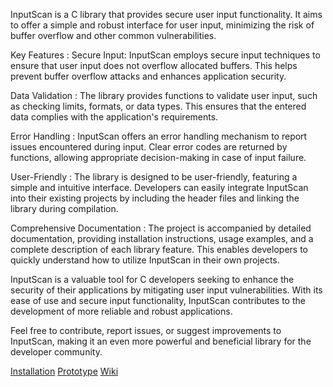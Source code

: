 InputScan is a C library that provides secure user input functionality. It aims to offer a simple and robust interface for user input, minimizing the risk of buffer overflow and other common vulnerabilities.

Key Features : Secure Input: InputScan employs secure input techniques to ensure that user input does not overflow allocated buffers. This helps prevent buffer overflow attacks and enhances application security.

Data Validation : The library provides functions to validate user input, such as checking limits, formats, or data types. This ensures that the entered data complies with the application's requirements.

Error Handling : InputScan offers an error handling mechanism to report issues encountered during input. Clear error codes are returned by functions, allowing appropriate decision-making in case of input failure.

User-Friendly : The library is designed to be user-friendly, featuring a simple and intuitive interface. Developers can easily integrate InputScan into their existing projects by including the header files and linking the library during compilation.

Comprehensive Documentation : The project is accompanied by detailed documentation, providing installation instructions, usage examples, and a complete description of each library feature. This enables developers to quickly understand how to utilize InputScan in their own projects.

InputScan is a valuable tool for C developers seeking to enhance the security of their applications by mitigating user input vulnerabilities. With its ease of use and secure input functionality, InputScan contributes to the development of more reliable and robust applications.

Feel free to contribute, report issues, or suggest improvements to InputScan, making it an even more powerful and beneficial library for the developer community.

[Installation](https://github.com/ToujoursTitou2/InputScan/wiki/Installation)
[Prototype](https://github.com/ToujoursTitou2/InputScan/wiki/Prototype)
[Wiki](https://github.com/ToujoursTitou2/InputScan/wiki)
